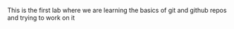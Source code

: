This is the first lab where we are learning the basics of git and github repos and trying to work on it
